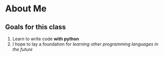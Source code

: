 # About Me
## Goals for this class</h2>
1. Learn to write code **with python**
2. I hope to lay a foundation for *learning other programming languages in the future*
